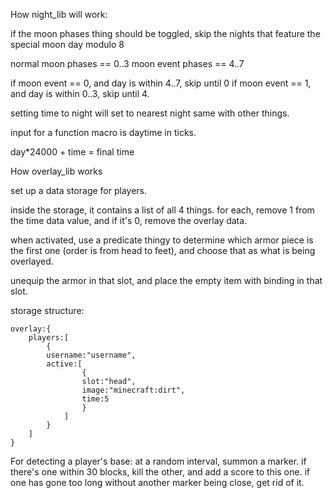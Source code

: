 

How night_lib will work:


if the moon phases thing should be toggled, skip the nights that feature the special moon
day modulo 8

normal moon phases == 0..3
moon event phases == 4..7

if moon event == 0, and day is within 4..7, skip until 0
if moon event == 1, and day is within 0..3, skip until 4.

setting time to night will set to nearest night
same with other things.

input for a function macro is daytime in ticks.

day\*24000 + time = final time



How overlay_lib works


set up a data storage for players.

inside the storage, it contains a list of all 4 things. for each, remove 1 from the time data value, and if it's 0, remove the overlay data.

when activated, use a predicate thingy to determine which armor piece is the first one (order is from head to feet), and choose that as what is being overlayed.

unequip the armor in that slot, and place the empty item with binding in that slot.


storage structure:

```
overlay:{
	players:[
		{
		username:"username",
		active:[
				{
				slot:"head",
				image:"minecraft:dirt",
				time:5
				}
			]
		}
	]
}
```





For detecting a player's base:
at a random interval, summon a marker. if there's one within 30 blocks, kill the other, and add a score to this one. if one has gone too long without another marker being close, get rid of it.